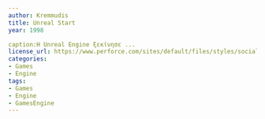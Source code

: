 ```yaml
---
author: Kremmudis
title: Unreal Start
year: 1998 

caption:Η Unreal Engine ξεκίνησε ...
license_url: https://www.perforce.com/sites/default/files/styles/social_preview_image/public/image/2020-09/image-blog-unreal-engine-5.jpg?itok=FnYXXy8S
categories:
- Games
- Engine
tags:
- Games 
- Engine
- GamesEngine
---
```

